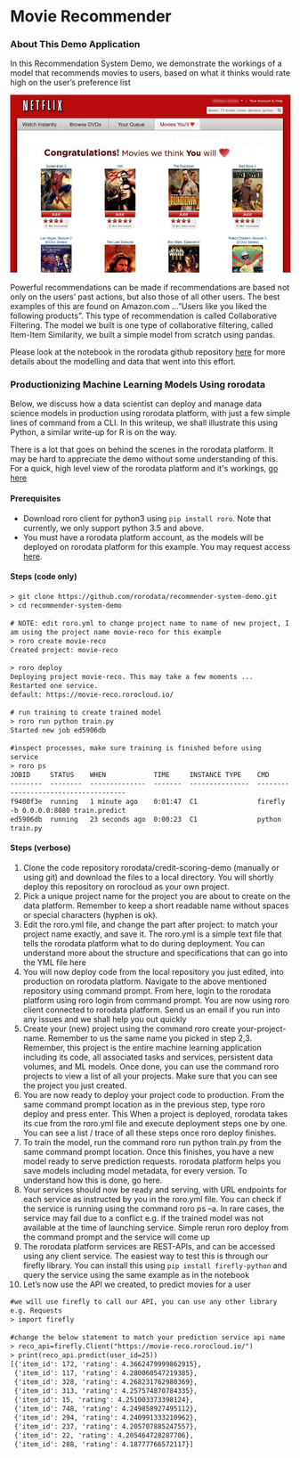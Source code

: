 # Movie Recommender

### About This Demo Application
In this Recommendation System Demo, we demonstrate the workings of a model that recommends movies to users, based on what it thinks would rate high on the user’s preference list

![alt-text](reco.jpg)

Powerful recommendations can be made if recommendations are based not only on the users’ past actions, but also those of all other users. The best examples of this are found on Amazon.com …”Users like you liked the following products”. This type of recommendation is called Collaborative Filtering.  The model we built is one type of collaborative filtering, called Item-Item Similarity, we built a simple model from scratch using pandas.

Please look at the notebook in the rorodata github repository [here](https://github.com/rorodata/recommender-system-demo/blob/master/notebooks/Recommender_System_NB.ipynb) for more details about the modelling and data that went into this effort.

### Productionizing Machine Learning Models Using rorodata 
Below, we discuss how a data scientist can deploy and manage data science models in production using rorodata platform, with just a few simple lines of command from a CLI. In this writeup, we shall illustrate this using Python, a similar write-up for R is on the way. 

There is a lot that goes on behind the scenes in the rorodata platform. It may be hard to appreciate the demo without some understanding of this. For a quick, high level view of the rorodata platform and it's workings, [go here](https://github.com/rorodata/documents/blob/master/about-rorodata.md)


#### Prerequisites
- Download roro client for python3 using `pip install roro`. Note that currently, we only support python 3.5 and above.
- You must have a rorodata platform account, as the models will be deployed on rorodata platform for this example. You may request access [here](http://www.rorodata.com). 

#### Steps (code only)
```
> git clone https://github.com/rorodata/recommender-system-demo.git
> cd recommender-system-demo

# NOTE: edit roro.yml to change project name to name of new project, I am using the project name movie-reco for this example
> roro create movie-reco
Created project: movie-reco

> roro deploy
Deploying project movie-reco. This may take a few moments ...
Restarted one service.
default: https://movie-reco.rorocloud.io/

# run training to create trained model
> roro run python train.py
Started new job ed5906db

#inspect processes, make sure training is finished before using service
> roro ps
JOBID     STATUS    WHEN            TIME     INSTANCE TYPE    CMD
--------  --------  --------------  -------  ---------------  -------------------------------------
f9400f3e  running   1 minute ago    0:01:47  C1               firefly -b 0.0.0.0:8080 train.predict
ed5906db  running   23 seconds ago  0:00:23  C1               python train.py

```


#### Steps (verbose)
1.	Clone the code repository rorodata/credit-scoring-demo (manually or using git) and download the files to a local directory. You will shortly deploy this repository on rorocloud as your own project.
2.	Pick a unique project name for the project you are about to create on the data platform. Remember to keep a short readable name without spaces or special characters (hyphen is ok). 
3.	Edit the roro.yml file, and change the part after project: to match your project name exactly, and save it. The roro.yml is a simple text file that tells the rorodata platform what to do during deployment. You can understand more about the structure and specifications that can go into the YML file here 
4.	You will now deploy code from the local repository you just edited, into production on rorodata platform.  Navigate to the above mentioned repository using command prompt. From here, login to the rorodata platform using roro login from command prompt. You are now using roro client connected to rorodata platform. Send us an email if you run into any issues and we shall help you out quickly
5.	Create your (new) project using the command roro create your-project-name. Remember to us the same name you picked in step 2,3. Remember, this project is the entire machine learning application including its code, all associated tasks and services, persistent data volumes, and ML models. Once done, you can use the command roro projects to view a list of all your projects. Make sure that you can see the project you just created.
6.	You are now ready to deploy your project code to production. From the same command prompt location as in the previous step, type roro deploy and press enter. This When a project is deployed, rorodata takes its cue from the roro.yml file and execute deployment steps one by one. You can see a list / trace of all these steps once roro deploy finishes.
7.	To train the model, run the command roro run python train.py from the same command prompt location. Once this finishes, you have a new model ready to serve prediction requests. rorodata platform helps you save models including model metadata, for every version. To understand how this is done, go here.
8.	Your services should now be ready and serving, with URL endpoints for each service as instructed by you in the roro.yml file.   You can check if the service is running using the command roro ps –a.  In rare cases, the service may fail due to a conflict e.g. if the trained model was not available at the time of launching service. Simple rerun roro deploy from the command prompt and the service will come up 
9.	The rorodata platform services are REST-APIs, and can be accessed using any client service. The easiest way to test this is through our firefly library. You can install this using `pip install firefly-python` and query the service using the same example as in the notebook
10.	Let’s now use the API we created, to predict movies for a user


```
#we will use firefly to call our API, you can use any other library e.g. Requests
> import firefly

#change the below statement to match your prediction service api name
> reco_api=firefly.Client("https://movie-reco.rorocloud.io/")
> print(reco_api.predict(user_id=25))
[{'item_id': 172, 'rating': 4.3662479999862915},
 {'item_id': 117, 'rating': 4.280060547219385},
 {'item_id': 328, 'rating': 4.268231762980369},
 {'item_id': 313, 'rating': 4.257574870784335},
 {'item_id': 15, 'rating': 4.251003373398124},
 {'item_id': 748, 'rating': 4.249858927495112},
 {'item_id': 294, 'rating': 4.240991333210962},
 {'item_id': 237, 'rating': 4.205707885247557},
 {'item_id': 22, 'rating': 4.205464728287706},
 {'item_id': 288, 'rating': 4.18777766572117}]
```
